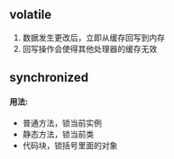 ## volatile
1. 数据发生更改后，立即从缓存回写到内存  
2. 回写操作会使得其他处理器的缓存无效

## synchronized
#### 用法:
* 普通方法，锁当前实例
* 静态方法，锁当前类
* 代码块，锁括号里面的对象  
#### 